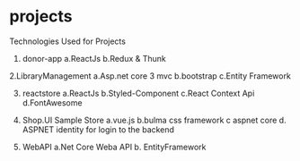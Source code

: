 # projects
Technologies Used for Projects
1. donor-app 
   a.ReactJs 
   b.Redux & Thunk

2.LibraryManagement
  a.Asp.net core 3 mvc
  b.bootstrap
  c.Entity Framework

3. reactstore
   a.ReactJs 
   b.Styled-Component
   c.React Context Api
   d.FontAwesome

4. Shop.UI Sample Store
   a.vue.js
   b.bulma css framework
   c aspnet core
   d. ASPNET identity for login to the backend
5. WebAPI
   a.Net Core Weba API
   b. EntityFramework
